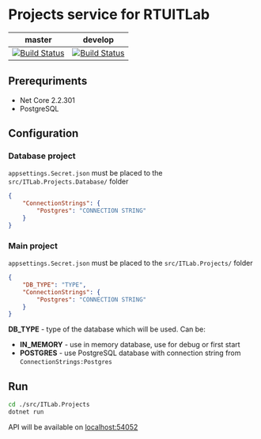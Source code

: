 # Projects service for RTUITLab

master | develop
--- | ---
[![Build Status][build-master-image]][build-master-link] | [![Build Status][build-dev-image]][build-dev-link]


[build-master-image]: https://dev.azure.com/rtuitlab/RTU%20IT%20Lab/_apis/build/status/ITLab-Projects?branchName=master
[build-master-link]: https://dev.azure.com/rtuitlab/RTU%20IT%20Lab/_build/latest?definitionId=66&branchName=master
[build-dev-image]: https://dev.azure.com/rtuitlab/RTU%20IT%20Lab/_apis/build/status/ITLab-Projects?branchName=develop
[build-dev-link]: https://dev.azure.com/rtuitlab/RTU%20IT%20Lab/_build/latest?definitionId=66&branchName=develop

## Prerequriments

* Net Core 2.2.301
* PostgreSQL

## Configuration

### Database project

```appsettings.Secret.json``` must be placed to the ```src/ITLab.Projects.Database/``` folder

```json
{
    "ConnectionStrings": {
        "Postgres": "CONNECTION STRING"
    }
}
```

### Main project

```appsettings.Secret.json``` must be placed to the ```src/ITLab.Projects/``` folder


```json
{
    "DB_TYPE": "TYPE",
    "ConnectionStrings": {
        "Postgres": "CONNECTION STRING"
    }
}
```

**DB_TYPE** - type of the database which will be used. Can be:

* **IN_MEMORY** - use in memory database, use for debug or first start
* **POSTGRES** - use PostgreSQL database with connection string from ```ConnectionStrings:Postgres```

## Run
```bash
cd ./src/ITLab.Projects
dotnet run
```
API will be available on [localhost:54052](http://localhost:54052)